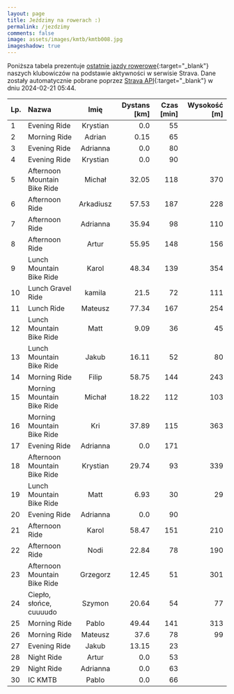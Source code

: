 ```yaml
---
layout: page
title: Jeździmy na rowerach :)
permalink: /jezdzimy
comments: false
image: assets/images/kmtb/kmtb008.jpg
imageshadow: true
---
```


Poniższa tabela prezentuje [ostatnie jazdy rowerowe](https://www.strava.com/clubs/336381){:target="_blank"} naszych klubowiczów na podstawie aktywności w serwisie Strava. Dane zostały automatycznie pobrane poprzez [Strava API](https://developers.strava.com/docs/reference/#api-Clubs-getClubActivitiesById){:target="_blank"} w dniu 2024-02-21 05:44.

Lp. | Nazwa | Imię | Dystans [km] | Czas [min] | Wysokość [m]
:--- | :--- | :---: | ---: | ---: | ---:
1|Evening Ride|Krystian|0.0|55|
2|Morning Ride|Adrian|0.15|65|
3|Evening Ride|Adrianna|0.0|80|
4|Evening Ride|Krystian|0.0|90|
5|Afternoon Mountain Bike Ride|Michał|32.05|118|370
6|Afternoon Ride|Arkadiusz|57.53|187|228
7|Afternoon Ride|Adrianna|35.94|98|110
8|Afternoon Ride|Artur|55.95|148|156
9|Lunch Mountain Bike Ride|Karol|48.34|139|354
10|Lunch Gravel Ride|kamila|21.5|72|111
11|Lunch Ride|Mateusz|77.34|167|254
12|Lunch Mountain Bike Ride|Matt|9.09|36|45
13|Lunch Mountain Bike Ride|Jakub|16.11|52|80
14|Morning Ride|Filip|58.75|144|243
15|Morning Mountain Bike Ride|Michał|18.22|112|103
16|Morning Mountain Bike Ride|Kri|37.89|115|363
17|Evening Ride|Adrianna|0.0|171|
18|Afternoon Mountain Bike Ride|Krystian|29.74|93|339
19|Lunch Mountain Bike Ride|Matt|6.93|30|29
20|Evening Ride|Adrianna|0.0|90|
21|Afternoon Ride|Karol|58.47|151|210
22|Afternoon Ride|Nodi|22.84|78|190
23|Afternoon Mountain Bike Ride|Grzegorz|12.45|51|301
24|Ciepło, słońce, cuuuudo|Szymon|20.64|54|77
25|Morning Ride|Pablo|49.44|141|313
26|Morning Ride|Mateusz|37.6|78|99
27|Evening Ride|Jakub|13.15|23|
28|Night Ride|Artur|0.0|53|
29|Night Ride|Adrianna|0.0|63|
30|IC KMTB|Pablo|0.0|66|

